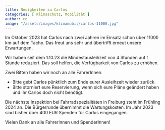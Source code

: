 ```yaml
---
title: Neuigkeiten zu Carlos
categories: [ Klimaschutz, Mobilität ]
author: co
image: "/assets/images/klimamobil/carlos-11000.jpg"
---
```

Im Oktober 2023 hat Carlos nach zwei Jahren im Einsatz schon über 11000 km auf dem Tacho. Das freut uns sehr und übertrifft erneut unsere Erwartungen. 

Wir haben seit dem 1.10.23 die Mindestausleihzeit von 4 Stunden auf 1 Stunde reduziert. Das soll helfen, die Verfügbarkeit von Carlos zu erhöhen.

Zwei Bitten haben wir noch an alle FahrerInnen: 
* Bitte gebt Carlos pünktlich zum Ende eurer Ausleihzeit wieder zurück.
* Bitte storniert eure Reservierung, wenn sich eure Pläne geändert haben und ihr Carlos doch nicht benötigt.

Die nächste Inspektion bei Fahrradspezialitäten in Freiburg steht im Frühling 2024 an. Die Bürgerrunde übernimmt die Wartungskosten. Im Jahr 2023 sind bisher über 400 EUR Spenden für Carlos eingegangen. 

Vielen Dank an alle FahrerInnen und SpenderInnen! 
